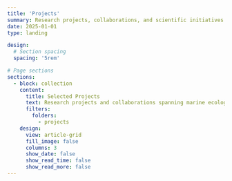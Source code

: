 ```yaml
---
title: 'Projects'
summary: Research projects, collaborations, and scientific initiatives spanning marine ecology, biogeochemistry, and climate science.
date: 2025-01-01
type: landing

design:
  # Section spacing
  spacing: '5rem'

# Page sections
sections:
  - block: collection
    content:
      title: Selected Projects
      text: Research projects and collaborations spanning marine ecology, biogeochemistry, and climate science.
      filters:
        folders:
          - projects
    design:
      view: article-grid
      fill_image: false
      columns: 3
      show_date: false
      show_read_time: false
      show_read_more: false
---
```

